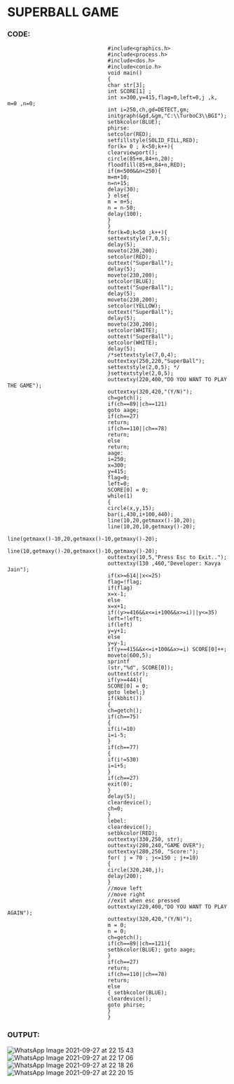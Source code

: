 # SUPERBALL GAME

### CODE:

                                    #include<graphics.h>
                                    #include<process.h> 
                                    #include<dos.h> 
                                    #include<conio.h>
                                    void main()
                                    {
                                    char str[3];
                                    int SCORE[1] ;
                                    int x=300,y=415,flag=0,left=0,j ,k, m=0 ,n=0; 
                                    int i=250,ch,gd=DETECT,gm;
                                    initgraph(&gd,&gm,"C:\\TurboC3\\BGI"); 
                                    setbkcolor(BLUE);
                                    phirse:
                                    setcolor(RED); 
                                    setfillstyle(SOLID_FILL,RED);
                                    for(k= 0 ; k<50;k++){
                                    clearviewport();
                                    circle(85+m,84+n,20); 
                                    floodfill(85+m,84+n,RED);
                                    if(m<500&&n<250){
                                    m=m+10;
                                    n=n+15;
                                    delay(30);
                                    } else{
                                    m = m+5;
                                    n = n-50;
                                    delay(100);
                                    }
                                    }
                                    for(k=0;k<50 ;k++){
                                    settextstyle(7,0,5);
                                    delay(5);
                                    moveto(230,200);
                                    setcolor(RED);
                                    outtext("SuperBall");
                                    delay(5);
                                    moveto(230,200);
                                    setcolor(BLUE);
                                    outtext("SuperBall");
                                    delay(5);
                                    moveto(230,200);
                                    setcolor(YELLOW);
                                    outtext("SuperBall");
                                    delay(5);
                                    moveto(230,200);
                                    setcolor(WHITE);
                                    outtext("SuperBall");
                                    setcolor(WHITE);
                                    delay(5); 
                                    /*settextstyle(7,0,4);
                                    outtextxy(250,220,"SuperBall");
                                    settextstyle(2,0,5); */
                                    }settextstyle(2,0,5);
                                    outtextxy(220,400,"DO YOU WANT TO PLAY THE GAME"); 
                                    outtextxy(320,420,"(Y/N)");
                                    ch=getch();
                                    if(ch==89||ch==121)
                                    goto aage;
                                    if(ch==27)
                                    return;
                                    if(ch==110||ch==78)
                                    return;
                                    else
                                    return;
                                    aage:
                                    i=250;
                                    x=300;
                                    y=415;
                                    flag=0;
                                    left=0;
                                    SCORE[0] = 0;
                                    while(1)
                                    {
                                    circle(x,y,15);
                                    bar(i,430,i+100,440);
                                    line(10,20,getmaxx()-10,20);
                                    line(10,20,10,getmaxy()-20);
                                    line(getmaxx()-10,20,getmaxx()-10,getmaxy()-20);
                                    line(10,getmaxy()-20,getmaxx()-10,getmaxy()-20); 
                                    outtextxy(10,5,"Press Esc to Exit..");
                                    outtextxy(130 ,460,"Developer: Kavya Jain"); 
                                    if(x>=614||x<=25)
                                    flag=!flag;
                                    if(flag)
                                    x=x-1;
                                    else
                                    x=x+1;
                                    if((y>=416&&x<=i+100&&x>=i)||y<=35)
                                    left=!left;
                                    if(left)
                                    y=y+1;
                                    else
                                    y=y-1;
                                    if(y==415&&x<=i+100&&x>=i) SCORE[0]++;
                                    moveto(600,5);
                                    sprintf
                                    (str,"%d", SCORE[0]);
                                    outtext(str);
                                    if(y>=444){
                                    SCORE[0] = 0;
                                    goto lebel;}
                                    if(kbhit())
                                    {
                                    ch=getch(); 
                                    if(ch==75)
                                    {
                                    if(i!=10)
                                    i=i-5;
                                    }
                                    if(ch==77)
                                    {
                                    if(i!=530)
                                    i=i+5;
                                    }
                                    if(ch==27)
                                    exit(0);
                                    }
                                    delay(5);
                                    cleardevice();
                                    ch=0;
                                    }
                                    lebel:
                                    cleardevice();
                                    setbkcolor(RED); 
                                    outtextxy(330,250, str);
                                    outtextxy(280,240,"GAME OVER");
                                    outtextxy(280,250, "Score:"); 
                                    for( j = 70 ; j<=150 ; j+=10)
                                    { 
                                    circle(320,240,j);
                                    delay(200);
                                    }
                                    //move left
                                    //move right
                                    //exit when esc pressed
                                    outtextxy(220,400,"DO YOU WANT TO PLAY AGAIN");
                                    outtextxy(320,420,"(Y/N)");
                                    m = 0;
                                    n = 0;
                                    ch=getch(); 
                                    if(ch==89||ch==121){
                                    setbkcolor(BLUE); goto aage;
                                    } 
                                    if(ch==27)
                                    return; 
                                    if(ch==110||ch==78) 
                                    return;
                                    else
                                    { setbkcolor(BLUE);
                                    cleardevice();
                                    goto phirse;
                                    }
                                    }
                                    
                                    
### OUTPUT:

![WhatsApp Image 2021-09-27 at 22 15 43](https://user-images.githubusercontent.com/89743157/134952838-49518594-f2d5-42e0-871b-190418400b24.jpeg)
![WhatsApp Image 2021-09-27 at 22 17 06](https://user-images.githubusercontent.com/89743157/134952998-a7b93b20-366e-4806-9e1d-8627bade3c6c.jpeg)
![WhatsApp Image 2021-09-27 at 22 18 26](https://user-images.githubusercontent.com/89743157/134953041-3f7afe73-4277-43f2-8d4d-097ac6a0330e.jpeg)
![WhatsApp Image 2021-09-27 at 22 20 15](https://user-images.githubusercontent.com/89743157/134953088-be30c2d2-3ae2-4a7b-908c-8b5ec2e300f2.jpeg)


